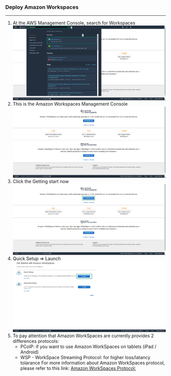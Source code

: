 ### Deploy Amazon Workspaces
---
1. At the AWS Management Console, search for Workspaces
![Deploy Amazon Workspace](../images/deploy-amazon-workspace-1.jpg)  
2. This is the Amazon Workspaces Management Console
![Deploy Amazon Workspace](../images/deploy-amazon-workspace-2.jpg)  
3. Click the Getting start now
![Deploy Amazon Workspace](../images/deploy-amazon-workspace-3.jpg)     
4. Quick Setup => Launch
![Deploy Amazon Workspace](../images/deploy-amazon-workspace-4.jpg)  
5. To pay attention that Amazon WorkSpaces are currently provides 2 differences protocols:
   - PCoIP: if you want to use Amazon WorkSpaces on tablets (iPad / Android)
   - WSP - WorkSpace Streaming Protocol: for higher loss/latancy tolarance 
For more information about Amazon WorkSpaces protocol, please refer to this link: [Amazon WorkSpaces Protocol:](https://docs.aws.amazon.com/workspaces/latest/adminguide/amazon-workspaces-protocols.html)